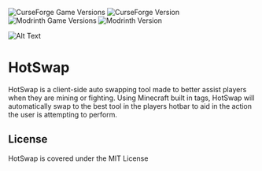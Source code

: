 ![CurseForge Game Versions](https://img.shields.io/curseforge/game-versions/404217?logo=curseforge&label=CurseForge)
![CurseForge Version](https://img.shields.io/curseforge/v/404217?logo=curseforge)
![Modrinth Game Versions](https://img.shields.io/modrinth/game-versions/DzrFkrG2?logo=modrinth)
![Modrinth Version](https://img.shields.io/modrinth/v/DzrFkrG2?logo=modrinth)

![Alt Text](https://i.ibb.co/q9y4SFq/ezgif-6-65308f07ed.gif)

# HotSwap
HotSwap is a client-side auto swapping tool made to better assist players when they are mining or fighting. Using Minecraft built in tags, HotSwap will automatically swap to the best tool in the players hotbar to aid in the action the user is attempting to perform.

## License
HotSwap is covered under the MIT License
